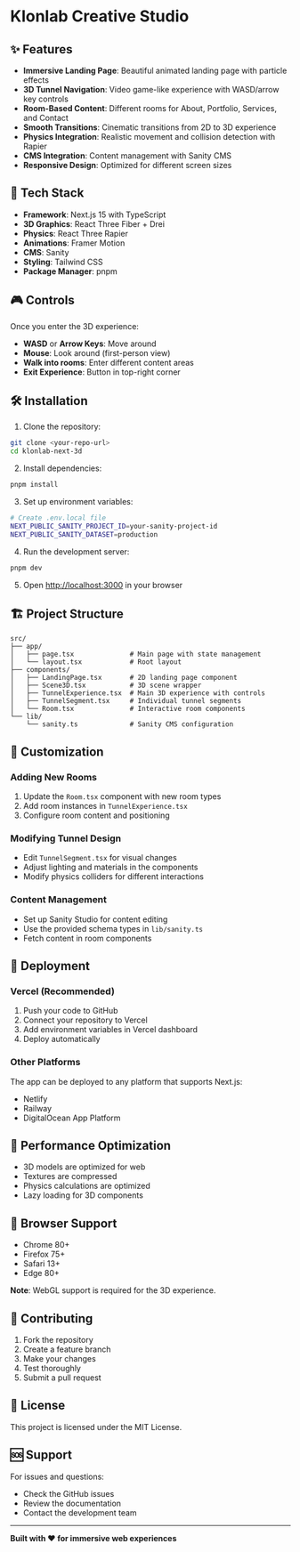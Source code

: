 # Klonlab Creative Studio


## ✨ Features

- **Immersive Landing Page**: Beautiful animated landing page with particle effects
- **3D Tunnel Navigation**: Video game-like experience with WASD/arrow key controls
- **Room-Based Content**: Different rooms for About, Portfolio, Services, and Contact
- **Smooth Transitions**: Cinematic transitions from 2D to 3D experience
- **Physics Integration**: Realistic movement and collision detection with Rapier
- **CMS Integration**: Content management with Sanity CMS
- **Responsive Design**: Optimized for different screen sizes

## 🚀 Tech Stack

- **Framework**: Next.js 15 with TypeScript
- **3D Graphics**: React Three Fiber + Drei
- **Physics**: React Three Rapier
- **Animations**: Framer Motion
- **CMS**: Sanity
- **Styling**: Tailwind CSS
- **Package Manager**: pnpm

## 🎮 Controls

Once you enter the 3D experience:

- **WASD** or **Arrow Keys**: Move around
- **Mouse**: Look around (first-person view)
- **Walk into rooms**: Enter different content areas
- **Exit Experience**: Button in top-right corner

## 🛠️ Installation

1. Clone the repository:
```bash
git clone <your-repo-url>
cd klonlab-next-3d
```

2. Install dependencies:
```bash
pnpm install
```

3. Set up environment variables:
```bash
# Create .env.local file
NEXT_PUBLIC_SANITY_PROJECT_ID=your-sanity-project-id
NEXT_PUBLIC_SANITY_DATASET=production
```

4. Run the development server:
```bash
pnpm dev
```

5. Open [http://localhost:3000](http://localhost:3000) in your browser

## 🏗️ Project Structure

```
src/
├── app/
│   ├── page.tsx              # Main page with state management
│   └── layout.tsx            # Root layout
├── components/
│   ├── LandingPage.tsx       # 2D landing page component
│   ├── Scene3D.tsx           # 3D scene wrapper
│   ├── TunnelExperience.tsx  # Main 3D experience with controls
│   ├── TunnelSegment.tsx     # Individual tunnel segments
│   └── Room.tsx              # Interactive room components
└── lib/
    └── sanity.ts             # Sanity CMS configuration
```

## 🎨 Customization

### Adding New Rooms

1. Update the `Room.tsx` component with new room types
2. Add room instances in `TunnelExperience.tsx`
3. Configure room content and positioning

### Modifying Tunnel Design

- Edit `TunnelSegment.tsx` for visual changes
- Adjust lighting and materials in the components
- Modify physics colliders for different interactions

### Content Management

- Set up Sanity Studio for content editing
- Use the provided schema types in `lib/sanity.ts`
- Fetch content in room components

## 🚀 Deployment

### Vercel (Recommended)

1. Push your code to GitHub
2. Connect your repository to Vercel
3. Add environment variables in Vercel dashboard
4. Deploy automatically

### Other Platforms

The app can be deployed to any platform that supports Next.js:
- Netlify
- Railway
- DigitalOcean App Platform

## 🔧 Performance Optimization

- 3D models are optimized for web
- Textures are compressed
- Physics calculations are optimized
- Lazy loading for 3D components

## 📱 Browser Support

- Chrome 80+
- Firefox 75+
- Safari 13+
- Edge 80+

**Note**: WebGL support is required for the 3D experience.

## 🤝 Contributing

1. Fork the repository
2. Create a feature branch
3. Make your changes
4. Test thoroughly
5. Submit a pull request

## 📄 License

This project is licensed under the MIT License.

## 🆘 Support

For issues and questions:
- Check the GitHub issues
- Review the documentation
- Contact the development team

---

**Built with ❤️ for immersive web experiences**
